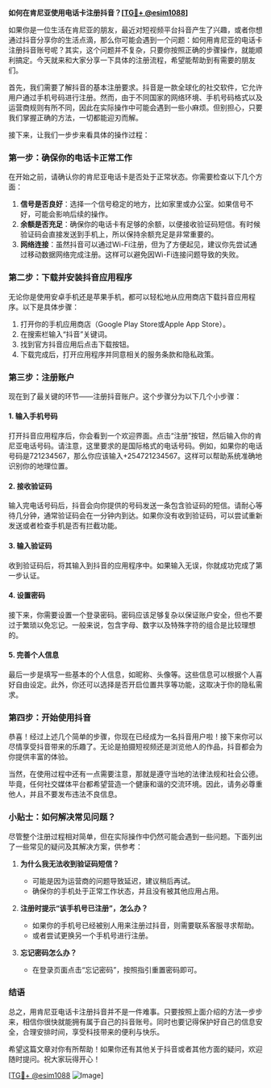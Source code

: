 **如何在肯尼亚使用电话卡注册抖音？[[TG💪+ @esim1088](https://t.me/s/esim1088)]**

如果你是一位生活在肯尼亚的朋友，最近对短视频平台抖音产生了兴趣，或者你想通过抖音分享你的生活点滴，那么你可能会遇到一个问题：如何用肯尼亚的电话卡注册抖音账号呢？其实，这个问题并不复杂，只要你按照正确的步骤操作，就能顺利搞定。今天就来和大家分享一下具体的注册流程，希望能帮助到有需要的朋友们。

首先，我们需要了解抖音的基本注册要求。抖音是一款全球化的社交软件，它允许用户通过手机号码进行注册。然而，由于不同国家的网络环境、手机号码格式以及运营商规则有所不同，因此在实际操作中可能会遇到一些小麻烦。但别担心，只要我们掌握正确的方法，一切都能迎刃而解。

接下来，让我们一步步来看具体的操作过程：

### 第一步：确保你的电话卡正常工作

在开始之前，请确认你的肯尼亚电话卡是否处于正常状态。你需要检查以下几个方面：
1. **信号是否良好**：选择一个信号稳定的地方，比如家里或办公室。如果信号不好，可能会影响后续的操作。
2. **余额是否充足**：确保你的电话卡有足够的余额，以便接收验证码短信。有时候验证码会直接发送到手机上，所以保持余额充足是非常重要的。
3. **网络连接**：虽然抖音可以通过Wi-Fi注册，但为了方便起见，建议你先尝试通过移动数据网络完成注册。这样可以避免因Wi-Fi连接问题导致的失败。

### 第二步：下载并安装抖音应用程序

无论你是使用安卓手机还是苹果手机，都可以轻松地从应用商店下载抖音应用程序。以下是具体步骤：
1. 打开你的手机应用商店（Google Play Store或Apple App Store）。
2. 在搜索栏输入“抖音”关键词。
3. 找到官方抖音应用后点击下载按钮。
4. 下载完成后，打开应用程序并同意相关的服务条款和隐私政策。

### 第三步：注册账户

现在到了最关键的环节——注册抖音账户。这个步骤分为以下几个小步骤：

#### 1. 输入手机号码
打开抖音应用程序后，你会看到一个欢迎界面。点击“注册”按钮，然后输入你的肯尼亚电话号码。请注意，这里要求的是国际格式的电话号码。例如，如果你的电话号码是721234567，那么你应该输入+254721234567。这样可以帮助系统准确地识别你的地理位置。

#### 2. 接收验证码
输入完电话号码后，抖音会向你提供的号码发送一条包含验证码的短信。请耐心等待几分钟，通常验证码会在一分钟内到达。如果你没有收到验证码，可以尝试重新发送或者检查手机是否有拦截功能。

#### 3. 输入验证码
收到验证码后，将其输入到抖音的应用程序中。如果输入无误，你就成功完成了第一步认证。

#### 4. 设置密码
接下来，你需要设置一个登录密码。密码应该足够复杂以保证账户安全，但也不要过于繁琐以免忘记。一般来说，包含字母、数字以及特殊字符的组合是比较理想的。

#### 5. 完善个人信息
最后一步是填写一些基本的个人信息，如昵称、头像等。这些信息可以根据个人喜好自由设定。此外，你还可以选择是否开启位置共享等功能，这取决于你的隐私需求。

### 第四步：开始使用抖音

恭喜！经过上述几个简单的步骤，你现在已经成为一名抖音用户啦！接下来你可以尽情享受抖音带来的乐趣了。无论是拍摄短视频还是浏览他人的作品，抖音都会为你提供丰富的体验。

当然，在使用过程中还有一点需要注意，那就是遵守当地的法律法规和社会公德。毕竟，任何社交媒体平台都希望营造一个健康和谐的交流环境。因此，请务必尊重他人，并且不要发布违法不良信息。

### 小贴士：如何解决常见问题？

尽管整个注册过程相对简单，但在实际操作中仍然可能会遇到一些问题。下面列出了一些常见的疑问及其解决方案，供参考：

1. **为什么我无法收到验证码短信？**
   - 可能是因为运营商的问题导致延迟，建议稍后再试。
   - 确保你的手机处于正常工作状态，并且没有被其他应用占用。

2. **注册时提示“该手机号已注册”，怎么办？**
   - 如果你的手机号已经被别人用来注册过抖音，则需要联系客服寻求帮助。
   - 或者尝试更换另一个手机号进行注册。

3. **忘记密码怎么办？**
   - 在登录页面点击“忘记密码”，按照指引重置密码即可。

### 结语

总之，用肯尼亚电话卡注册抖音并不是一件难事。只要按照上面介绍的方法一步步来，相信你很快就能拥有属于自己的抖音账号。同时也要记得保护好自己的信息安全，合理安排时间，享受科技带来的便利与快乐。

希望这篇文章对你有所帮助！如果你还有其他关于抖音或者其他方面的疑问，欢迎随时提问。祝大家玩得开心！

[[TG💪+ @esim1088](https://t.me/s/esim1088) ![Image](https://i.postimg.cc/4NQfJmqS/Snipaste-2025-05-13-00-14-12.png)]